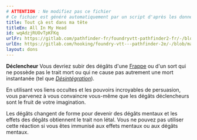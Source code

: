 ```yaml
---
# ATTENTION : Ne modifiez pas ce fichier
# Ce fichier est généré automatiquement par un script d'après les données du module Foundry VTT officiel et de sa traduction
title: Tout çà est dans ma tête
titleEn: All In My Head
id: wqAdzjRUOvTpKFKq
urlFr: https://gitlab.com/pathfinder-fr/foundryvtt-pathfinder2-fr/-/blob/master/data/feats/wqAdzjRUOvTpKFKq.htm
urlEn: https://gitlab.com/hooking/foundry-vtt---pathfinder-2e/-/blob/master/packs/data/feats.db/all-in-my-head.json
layout: dons
---
```

**Déclencheur** Vous devriez subir des dégâts d'une [Frappe](../actions/frapper.html) ou d'un sort qui ne possède pas le trait mort ou qui ne cause pas autrement une mort instantanée (tel que *[Désintégration](../sorts/désintégration.html)*).

En utilisant vos liens occultes et les pouvoirs incroyables de persuasion, vous parvenez à vous convaincre vous-même que les dégâts déclencheurs sont le fruit de votre imagination.

Les dégâts changent de forme pour devenir des dégâts mentaux et les effets des dégâts obtiennent le trait non létal. Vous ne pouvez pas utiliser cette réaction si vous êtes immunisé aux effets mentaux ou aux dégâts mentaux.
